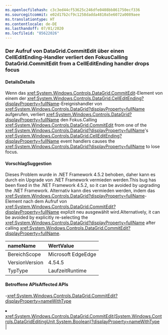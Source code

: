 ```yaml
---
ms.openlocfilehash: c3c3ed44cf53625c246dfe0408bb861750ecf336
ms.sourcegitcommit: e02d17b2cf9c1258dadda4810a5e6072a0089aee
ms.translationtype: HT
ms.contentlocale: de-DE
ms.lasthandoff: 07/01/2020
ms.locfileid: "85622026"
---
```

### <a name="calling-datagridcommitedit-from-a-celleditending-handler-drops-focus"></a><span data-ttu-id="369fb-101">Der Aufruf von DataGrid.CommitEdit über einen CellEditEnding-Handler verliert den Fokus</span><span class="sxs-lookup"><span data-stu-id="369fb-101">Calling DataGrid.CommitEdit from a CellEditEnding handler drops focus</span></span>

#### <a name="details"></a><span data-ttu-id="369fb-102">Details</span><span class="sxs-lookup"><span data-stu-id="369fb-102">Details</span></span>

<span data-ttu-id="369fb-103">Wenn das <xref:System.Windows.Controls.DataGrid.CommitEdit>-Element von einem der <xref:System.Windows.Controls.DataGrid.CellEditEnding?displayProperty=fullName>-Ereignishandler von <xref:System.Windows.Controls.DataGrid?displayProperty=fullName> aufgerufen, verliert <xref:System.Windows.Controls.DataGrid?displayProperty=fullName> den Fokus.</span><span class="sxs-lookup"><span data-stu-id="369fb-103">Calling <xref:System.Windows.Controls.DataGrid.CommitEdit> from one of the <xref:System.Windows.Controls.DataGrid?displayProperty=fullName>'s <xref:System.Windows.Controls.DataGrid.CellEditEnding?displayProperty=fullName> event handlers causes the <xref:System.Windows.Controls.DataGrid?displayProperty=fullName> to lose focus.</span></span>

#### <a name="suggestion"></a><span data-ttu-id="369fb-104">Vorschlag</span><span class="sxs-lookup"><span data-stu-id="369fb-104">Suggestion</span></span>

<span data-ttu-id="369fb-105">Dieses Problem wurde in .NET Framework 4.5.2 behoben, daher kann es durch ein Upgrade von .NET Framework vermieden werden.</span><span class="sxs-lookup"><span data-stu-id="369fb-105">This bug has been fixed in the .NET Framework 4.5.2, so it can be avoided by upgrading the .NET Framework.</span></span> <span data-ttu-id="369fb-106">Alternativ kann dies vermieden werden, indem das <xref:System.Windows.Controls.DataGrid?displayProperty=fullName>-Element nach dem Aufruf von <xref:System.Windows.Controls.DataGrid.CommitEdit?displayProperty=fullName> explizit neu ausgewählt wird.</span><span class="sxs-lookup"><span data-stu-id="369fb-106">Alternatively, it can be avoided by explicitly re-selecting the <xref:System.Windows.Controls.DataGrid?displayProperty=fullName> after calling <xref:System.Windows.Controls.DataGrid.CommitEdit?displayProperty=fullName>.</span></span>

| <span data-ttu-id="369fb-107">name</span><span class="sxs-lookup"><span data-stu-id="369fb-107">Name</span></span>    | <span data-ttu-id="369fb-108">Wert</span><span class="sxs-lookup"><span data-stu-id="369fb-108">Value</span></span>       |
|:--------|:------------|
| <span data-ttu-id="369fb-109">Bereich</span><span class="sxs-lookup"><span data-stu-id="369fb-109">Scope</span></span>   |<span data-ttu-id="369fb-110">Microsoft Edge</span><span class="sxs-lookup"><span data-stu-id="369fb-110">Edge</span></span>|
|<span data-ttu-id="369fb-111">Version</span><span class="sxs-lookup"><span data-stu-id="369fb-111">Version</span></span>|<span data-ttu-id="369fb-112">4.5</span><span class="sxs-lookup"><span data-stu-id="369fb-112">4.5</span></span>|
|<span data-ttu-id="369fb-113">Typ</span><span class="sxs-lookup"><span data-stu-id="369fb-113">Type</span></span>|<span data-ttu-id="369fb-114">Laufzeit</span><span class="sxs-lookup"><span data-stu-id="369fb-114">Runtime</span></span>

#### <a name="affected-apis"></a><span data-ttu-id="369fb-115">Betroffene APIs</span><span class="sxs-lookup"><span data-stu-id="369fb-115">Affected APIs</span></span>

-<xref:System.Windows.Controls.DataGrid.CommitEdit?displayProperty=nameWithType></li><li><xref:System.Windows.Controls.DataGrid.CommitEdit(System.Windows.Controls.DataGridEditingUnit,System.Boolean)?displayProperty=nameWithType></li></ul>|
